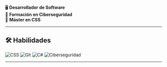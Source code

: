 

  🖥️ <strong>Desarrollador de Software</strong> <br>
  🔐 <strong>Formación en Ciberseguridad</strong> <br>
  🎨 <strong>Máster en CSS</strong>
</p>

---

## 🛠️ Habilidades

![CSS](https://img.shields.io/badge/-CSS3-1572B6?style=flat&logo=css3&logoColor=white)
![Git](https://img.shields.io/badge/-Git-F05032?style=flat&logo=git&logoColor=white)
![C#](https://img.shields.io/badge/-C%23-239120?style=flat&logo=c-sharp&logoColor=white)
![Ciberseguridad](https://img.shields.io/badge/-Ciberseguridad-4B8BBE?style=flat&logo=shield&logoColor=white)

---
